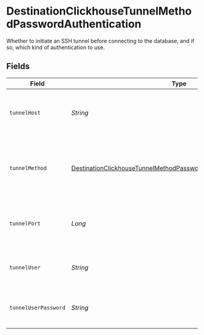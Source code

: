 # DestinationClickhouseTunnelMethodPasswordAuthentication

Whether to initiate an SSH tunnel before connecting to the database, and if so, which kind of authentication to use.


## Fields

| Field                                                                                                                                                             | Type                                                                                                                                                              | Required                                                                                                                                                          | Description                                                                                                                                                       | Example                                                                                                                                                           |
| ----------------------------------------------------------------------------------------------------------------------------------------------------------------- | ----------------------------------------------------------------------------------------------------------------------------------------------------------------- | ----------------------------------------------------------------------------------------------------------------------------------------------------------------- | ----------------------------------------------------------------------------------------------------------------------------------------------------------------- | ----------------------------------------------------------------------------------------------------------------------------------------------------------------- |
| `tunnelHost`                                                                                                                                                      | *String*                                                                                                                                                          | :heavy_check_mark:                                                                                                                                                | Hostname of the jump server host that allows inbound ssh tunnel.                                                                                                  |                                                                                                                                                                   |
| `tunnelMethod`                                                                                                                                                    | [DestinationClickhouseTunnelMethodPasswordAuthenticationTunnelMethod](../../models/shared/DestinationClickhouseTunnelMethodPasswordAuthenticationTunnelMethod.md) | :heavy_check_mark:                                                                                                                                                | Connect through a jump server tunnel host using username and password authentication                                                                              |                                                                                                                                                                   |
| `tunnelPort`                                                                                                                                                      | *Long*                                                                                                                                                            | :heavy_check_mark:                                                                                                                                                | Port on the proxy/jump server that accepts inbound ssh connections.                                                                                               | 22                                                                                                                                                                |
| `tunnelUser`                                                                                                                                                      | *String*                                                                                                                                                          | :heavy_check_mark:                                                                                                                                                | OS-level username for logging into the jump server host                                                                                                           |                                                                                                                                                                   |
| `tunnelUserPassword`                                                                                                                                              | *String*                                                                                                                                                          | :heavy_check_mark:                                                                                                                                                | OS-level password for logging into the jump server host                                                                                                           |                                                                                                                                                                   |